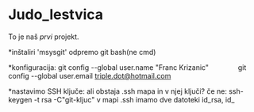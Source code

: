 # Judo_lestvica
To je naš _prvi_ projekt.

*inštaliri 'msysgit'
odpremo git bash(ne cmd)


*konfiguracija: git config --global user.name "Franc Krizanic"
               git config --global user.email triple.dot@hotmail.com
               
*nastavimo SSH ključe:
ali obstaja .ssh mapa in v njej ključi?
če ne: ssh-keygen -t rsa -C"git-kljuc"
v mapi .ssh imamo dve datoteki
 id_rsa, id_
